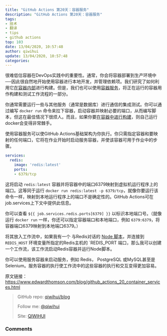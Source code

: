```yaml
---
title: "GitHub Actions 第20天：容器服务"
description: "GitHub Actions 第20天：容器服务"
tags: 
- 技术
- 翻译
- tips
- github actions
top: 103
date: 13/04/2020, 10:57:48
author: qiwihui
update: 13/04/2020, 10:57:48
categories: 
---
```


很难低估容器在DevOps实践中的重要性。通常，你会将容器部署到生产环境中──因此很自然地开始使用容器进行本地开发，并管理依赖项。我们研究了如何利用它[在容器内部](https://qiwihui.com/qiwihui-blog-88/)进行构建。但是，我们也可以使用[容器服务](https://help.github.com/en/actions/automating-your-workflow-with-github-actions/workflow-syntax-for-github-actions#jobsjob_idservices)，将正在运行的容器用作构建和测试工作流程的一部分。

你通常需要运行一些与其他服务（通常是数据库）进行通信的集成测试。你可以通过编写 `docker run` 命令来拉下容器，启动容器并映射必要的端口，从而编写脚本，但这在最佳情况下很烦人。而且，如果你要[在容器中进行构建](https://qiwihui.com/qiwihui-blog-88/)，则自己运行docker会变得非常棘手。

使用容器服务可以使GitHub Actions基础架构为你执行。你只需指定容器和要映射的任何端口，它将在作业开始时启动服务容器，并使该容器可用于作业中的步骤。

```yml
services:
  redis:
    image: 'redis:latest'
    ports:
    - 6379/tcp
```

这将启动 `redis:latest` 容器并将容器中的端口6379映射到虚拟机运行程序上的端口。这等同于运行 `docker run redis:latest -p 6379/tcp`，就像你要运行该命令一样，映射到本地运行程序上的端口不是确定性的。GitHub Actions可在job.services上下文中提供此信息。

你可以查看 `${{ job.services.redis.ports[6379] }}` 以标识本地端口号。（就像运行 `docker run` 一样，你还可以指定容器端口和本地端口，例如 `6379:6379`，将容器端口6379映射到本地端口6379。）

将其放入工作流中，如果我有一个 与Redis对话的 [Node 脚本](https://github.com/actions/example-services/tree/master/redis)，并连接到 `REDIS_HOST` 环境变量所指定的Redis主机的 `REDIS_PORT	 端口，那么我可以创建一个工作流，该工作流启动Redis容器并运行Node脚本。

<script src="https://gist.github.com/ethomson/466de42a3066a4fa646240f5fa20293b.js"></script>

你可以使用服务容器来启动服务，例如 Redis， PostgreSQL 或MySQL甚至是Selenium。服务容器的执行使工作流中的这些容器的执行和交互变得更加容易。

原文链接：https://www.edwardthomson.com/blog/github_actions_20_container_services.html

> GitHub repo: [qiwihui/blog](https://github.com/qiwihui/blog)
>
> Follow me: [@qiwihui](https://github.com/qiwihui)
>
> Site: [QIWIHUI](https://qiwihui.com)


### Comments

